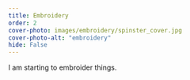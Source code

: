 ```yaml
---
title: Embroidery
order: 2
cover-photo: images/embroidery/spinster_cover.jpg
cover-photo-alt: "embroidery"
hide: False
---
```


I am starting to embroider things.